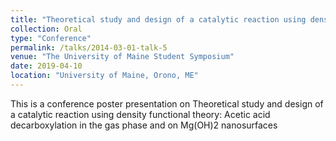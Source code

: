 ```yaml
---
title: "Theoretical study and design of a catalytic reaction using density functional theory: Acetic acid decarboxylation in the gas phase and on Mg(OH)2 nanosurfaces"
collection: Oral
type: "Conference"
permalink: /talks/2014-03-01-talk-5
venue: "The University of Maine Student Symposium"
date: 2019-04-10
location: "University of Maine, Orono, ME"
---
```


This is a conference poster presentation on Theoretical study and design of a catalytic reaction using density functional theory: Acetic acid decarboxylation in the gas phase and on Mg(OH)2 nanosurfaces


